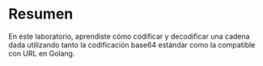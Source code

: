 # Resumen

En este laboratorio, aprendiste cómo codificar y decodificar una cadena dada utilizando tanto la codificación base64 estándar como la compatible con URL en Golang.
